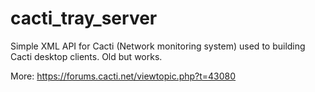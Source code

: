 # cacti_tray_server
Simple XML API for Cacti (Network monitoring system) used to building Cacti desktop clients. Old but works.

More: https://forums.cacti.net/viewtopic.php?t=43080
